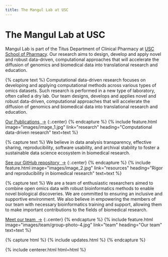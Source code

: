 ```yaml
---
title: The Mangul Lab at USC
---
```


# The Mangul Lab at USC

Mangul Lab is part of the Titus Department of Clinical Pharmacy at [USC School of Pharmacy](https://pharmacyschool.usc.edu/). Our research aims to design, develop and apply novel and robust data-driven, computational approaches that will accelerate the diffusion of genomics and biomedical data into translational research and education.

<!-- section break -->

{% capture text %}
Computational data-driven research focuses on developing and applying computational methods across various types of omics datasets. Such research is performed in a new type of laboratory, often called a dry lab. Our team designs, develops and applies novel and robust data-driven, computational approaches that will accelerate the diffusion of genomics and biomedical data into translational research and education.

[Our Publications &nbsp;→](research)
{:.center}
{% endcapture %}
{%
  include feature.html
  image="images/image_1.jpg"
  link="research"
  heading="Computational data-driven research"
  text=text
%}

{% capture text %}
We believe in data analysis transparency, effective sharing, reproducibility, software usability, and archival stability to foster a sustainable data science ecosystem in biomedical research.

[See our GitHub repository &nbsp;→](https://github.com/Mangul-Lab-USC/)
{:.center}
{% endcapture %}
{%
  include feature.html
  image="images/image_2.jpg"
  link="resources"
  heading="Rigor and reproducibility in biomedical research"
  text=text
%}

{% capture text %}
We are a team of enthusiastic researchers aimed to combine open omics data with robust bioinformatics methods to enable novel biological discoveries. We are committed to ensuring an inclusive and supportive environment. We also believe in empowering the members of our team with necessary bioinformatics training and support, allowing them to make important contributions to the fields of biomedical research.


[Meet our team &nbsp;→](team)
{:.center}
{% endcapture %}
{%
  include feature.html
  image="images/team/group-photo-4.jpg"
  link="team"
  heading="Our team"
  text=text
%}

{% capture html %}
{% include updates.html %}
{% endcapture %}

{% include centerer.html html=html %}
